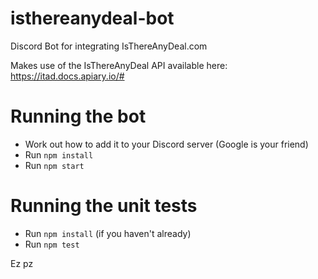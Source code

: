 # isthereanydeal-bot
Discord Bot for integrating IsThereAnyDeal.com

Makes use of the IsThereAnyDeal API available here: https://itad.docs.apiary.io/#

# Running the bot
* Work out how to add it to your Discord server (Google is your friend)
* Run `npm install`
* Run `npm start`

# Running the unit tests
* Run `npm install` (if you haven't already)
* Run `npm test`

Ez pz
